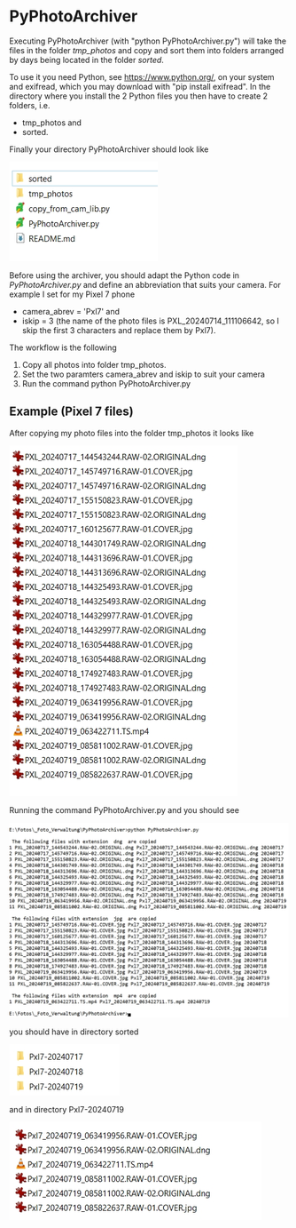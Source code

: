# PyPhotoArchiver

Executing PyPhotoArchiver (with "python PyPhotoArchiver.py") will take the files in the folder *tmp_photos* and copy and sort them into folders arranged by days being located in the folder *sorted*.

To use it you need Python, see https://www.python.org/, on your system and exifread, which you may download with "pip install exifread". In the directory where you install the 2 Python files you then have to create 2 folders, i.e.

* tmp_photos and
* sorted.

Finally your directory PyPhotoArchiver should look like

![contents of PyPhotoArchiver](pictures/Bild_01.jpg)

Before using the archiver, you should adapt the Python code in *PyPhotoArchiver.py* and define an abbreviation that suits your camera. For example I set for my Pixel 7 phone

* camera_abrev = 'Pxl7' and
* iskip = 3 (the name of the photo files is PXL_20240714_111106642, so I skip the first 3 characters and replace them by Pxl7).

The workflow is the following

1. Copy all photos into folder tmp_photos.
2. Set the two paramters camera_abrev and iskip to suit your camera
3. Run the command python PyPhotoArchiver.py


## Example (Pixel 7 files)

After copying my photo files into the folder tmp_photos it looks like

![contents of tmp_photos](pictures/Bild_02.jpg)

Running the command PyPhotoArchiver.py and you should see

![python command window](pictures/Bild_05.jpg)

you should have in directory sorted

![contents of sorteds](pictures/Bild_03.jpg)

and in directory Pxl7-20240719

![contents of Pxl7-20240719](pictures/Bild_04.jpg)

